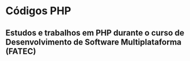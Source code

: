 # Códigos PHP
## Estudos e trabalhos em PHP durante o curso de Desenvolvimento de Software Multiplataforma (FATEC)
